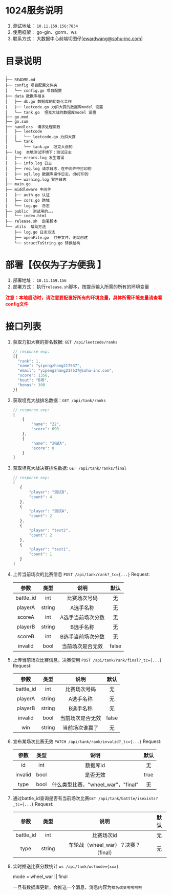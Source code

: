 # 1024服务说明
1. 测试地址： `10.11.159.156:7834`
2. 使用框架： go-gin、gorm、ws
3. 联系方式： 大数据中心前端切图仔[ewardwang@sohu-inc.com]

# 目录说明
```textmate
.
├── README.md
├── config 项目配置文件夹
│   └── config.go 项目配置
├── data 数据库相关
│   ├── db.go 数据库的初始化工作
│   ├── leetcode.go 力扣大赛的数据库model 设置
│   └── tank.go  坦克大战的数据库model 设置
├── go.mod
├── go.sum
├── handlers  请求处理函数
│   ├── leetcode
│   │   └── leetcode.go 力扣大赛
│   └── tank
│       └── tank.go  坦克大战的
├── log  本地测试环境下：测试日志
│   ├── errors.log 发生错误 
│   ├── info.log 日志
│   ├── req.log 请求日志，在中间件中打印的
│   ├── sql.log 数据库操作日志，db打印的
│   └── warning.log 警告日志
├── main.go
├── middleware 中间件
│   ├── auth.go 认证
│   ├── cors.go 跨域
│   └── log.go  日志
├── public  测试用的。。。
│   └── index.html
├── release.sh  部署脚本
└── utils  帮助方法
    ├── log.go 日志方法
    ├── openFile.go  打开文件，无就创建
    └── structToString.go 转换结构
```

# 部署【~~仅仅为了方便我~~ 】
1. 部署地址： `10.11.159.156`  
2. 部署方式： 执行`release.sh`脚本，按提示输入所需的所有的环境变量

<span style="color:red;font-weight:bold">注意：本地启动时，请注意要配置好所有的环境变量，具体所需环境变量请查看config文件</span>

# 接口列表

1. 获取力扣大赛的排名数据: `GET /api/leetcode/ranks`

    ```js
    // response exp:
    [{
      "rank": 1,
      "name": "yipengzhang217537",
      "email": "yipengzhang217537@sohu-inc.com",
      "score": 1356,
      "bout": "B场",
      "bonus": 300
    }]
    ```

2. 获取坦克大战排名数据：`GET /api/tank/ranks`
    ```js
    // response exp: 
    [
        {
            "name": "22",
            "score": 690
        },
        {
            "name": "测试A",
            "score": 0
        }
    ]
    ```
    
3. 获取坦克大战决赛排名数据: `GET /api/tank/ranks/final`
    ```js
   // response exp:
   [
       {
           "player": "测试B",
           "count": 4
       },
       {
           "player": "测试A",
           "count": 2
       },
       {
           "player": "test2",
           "count": 2
       },
       {
           "player": "test1",
           "count": 1
       }
   ]
   ```

4. 上传当前场次的比赛信息 `POST /api/tank/rank?_tc={...}`  Request: 

   |   参数    |  类型  |       说明        | 默认  |
   | :-------: | :----: | :---------------: | :------: |
   | battle_id |  int   |   比赛场次号码    |  无   |
   |  playerA  | string |     A选手名称     |  无   |
   |  scoreA   |  int   | A选手当前场次分数 |  无   |
   |  playerB  | string |     B选手名称     |  无   |
   |  scoreB   |  int   | B选手当前场次分数 |  无   |
   |  invalid  |  bool  | 当前场次是否无效  | false |

5. 上传当前场次比赛信息，决赛使用 `POST /api/tank/rank/final?_tc={...}`  Request:

   |   参数    |  类型  |       说明       | 默认  |
   | :-------: | :---------------: | :--------------: | :---------------: |
   | battle_id |  int   |   比赛场次号码   |  无   |
   |  playerA  | string |    A选手名称     |  无   |
   |  playerB  | string |    B选手名称     |  无   |
   |  invalid  |  bool  | 当前场次是否无效 | false |
   |    win    | string |  当前场次谁赢了  |  无   |

6. 宣布某场次比赛无效 `PATCH /api/tank/rank/invalid?_tc={...}`  Request:

   |  参数   | 类型 |   说明   | 默认 |
   | :-----: | :---------------: | :------: | :---------------: |
   |   id    | int  | 数据库id |  无  |
   | invalid | bool | 是否无效 | true |
   | type | bool | 什么类型比赛，"wheel_war"，"final" | 无 |

7. 通过battle_id查询是否有当前场次比赛`GET /api/tank/battle/isexists?_tc={...}`  Request:

   |   参数    |  类型  |                 说明                 | 默认 |
   | :-------: | :---------------: | :----------------------------------: | :---------------: |
   | battle_id |  int   |              比赛场次id              |  无  |
   |   type    | string | 车轮战（wheel_war）？决赛？（final） |  无  |

8. 实时推送比赛分数统计 `ws /api/tank/ws?mode={xxx}`

   mode = wheel_war || final 

   一旦有数据库更新，会推送一个消息，消息内容为`排名改变啦啦啦啦`
